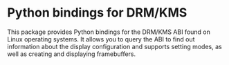 # Python bindings for DRM/KMS

This package provides Python bindings for the DRM/KMS ABI found on Linux
operating systems. It allows you to query the ABI to find out information
about the display configuration and supports setting modes, as well as
creating and displaying framebuffers.
